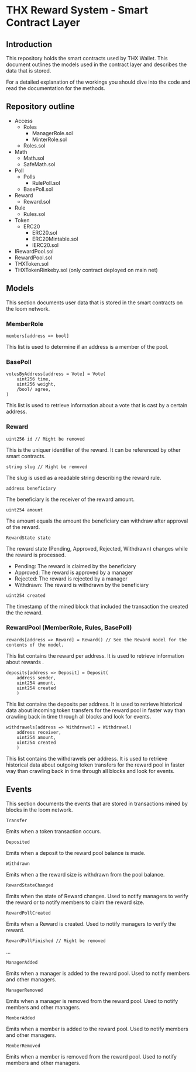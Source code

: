 # THX Reward System - Smart Contract Layer

## Introduction

This repository holds the smart contracts used by THX Wallet. This document outlines the models used in the contract layer and describes the data that is stored.

For a detailed explanation of the workings you should dive into the code and read the documentation for the methods.

## Repository outline
* Access
  * Roles
    * ManagerRole.sol
    * MinterRole.sol
  * Roles.sol
* Math
  * Math.sol
  * SafeMath.sol
* Poll
  * Polls
    * RulePoll.sol
  * BasePoll.sol
* Reward
  * Reward.sol
* Rule
  * Rules.sol
* Token
  * ERC20
    * ERC20.sol
    * ERC20Mintable.sol
    * IERC20.sol
* IRewardPool.sol
* RewardPool.sol
* THXToken.sol
* THXTokenRinkeby.sol (only contract deployed on main net)

## Models
This section documents user data that is stored in the smart contracts on the loom network.

### MemberRole
```
members[address => bool]
```
This list is used to determine if an address is a member of the pool.

### BasePoll
```
votesByAddress[address = Vote] = Vote(
	uint256 time,
	uint256 weight,
	/bool/ agree,
)
```
This list is used to retrieve information about a vote that is cast by a certain address.

### Reward
```
uint256 id // Might be removed
```
This is the uniquer identifier of the reward. It can be referenced by other smart contracts.

```
string slug // Might be removed
```
The slug is used as a readable string describing the reward rule.

```
address beneficiary
```
The beneficiary is the receiver of the reward amount.

```
uint254 amount
```
The amount equals the amount the beneficiary can withdraw after approval of the reward.

```
RewardState state
```
The reward state (Pending, Approved, Rejected, Withdrawn) changes while the reward is processed.

* Pending: The reward is claimed by the beneficiary
* Approved: The reward is approved by a manager
* Rejected: The reward is rejected by a manager
* Withdrawn: The reward is withdrawn by the beneficiary

```
uint254 created
```
The timestamp of the mined block that included the transaction the created the the reward.

### RewardPool (MemberRole, Rules, BasePoll)
```
rewards[address => Reward] = Reward() // See the Reward model for the contents of the model.
```
This list contains the reward per address. It is used to retrieve information about rewards .

```
deposits[address => Deposit] = Deposit(
    address sender,
    uint254 amount,
    uint254 created
    )
```
This list contains the deposits per address. It is used to retrieve historical data about incoming token transfers for the reward pool in faster way than crawling back in time through all blocks and look for events.

```
withdrawels[address => Withdrawel] = Withdrawel(
    address receiver,
    uint254 amount,
    uint254 created
    )
```
This list contains the withdrawels per address. It is used to retrieve historical data about outgoing token transfers for the reward pool in faster way than crawling back in time through all blocks and look for events.

## Events
This section documents the events that are stored in transactions mined by blocks in the loom network.

```
Transfer
```
Emits when a token transaction occurs.
```
Deposited
```
Emits when a deposit to the reward pool balance is made.
```
Withdrawn
```
Emits when a the reward size is withdrawn from the pool balance.
```
RewardStateChanged
```
Emits when the state of Reward changes. Used to notify managers to verify the reward or to notify members to claim the reward size.
```
RewardPollCreated
```
Emits when a Reward is created. Used to notify managers to verify the reward.
```
RewardPollFinished // Might be removed
```
...
```
ManagerAdded
```
Emits when a manager is added to the reward pool. Used to notify members and other managers.
```
ManagerRemoved
```
Emits when a manager is removed from the reward pool. Used to notify members and other managers.
```
MemberAdded
```
Emits when a member is added to the reward pool. Used to notify members and other managers.
```
MemberRemoved
```
Emits when a member is removed from the reward pool. Used to notify members and other managers.